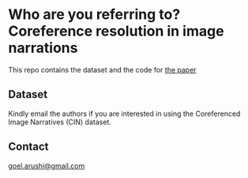 # Who are you referring to? Coreference resolution in image narrations

This repo contains the dataset and the code for [the paper](https://arxiv.org/abs/2211.14563)

## Dataset

Kindly email the authors if you are interested in using the Coreferenced Image Narratives (CIN) dataset. 


## Contact 

[goel.arushi@gmail.com](goel.arushi@gmail.com)


